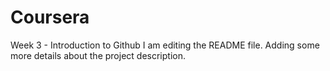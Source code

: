 # Coursera
Week 3 - Introduction to Github
I am editing the README file. Adding some more details about the project description.

